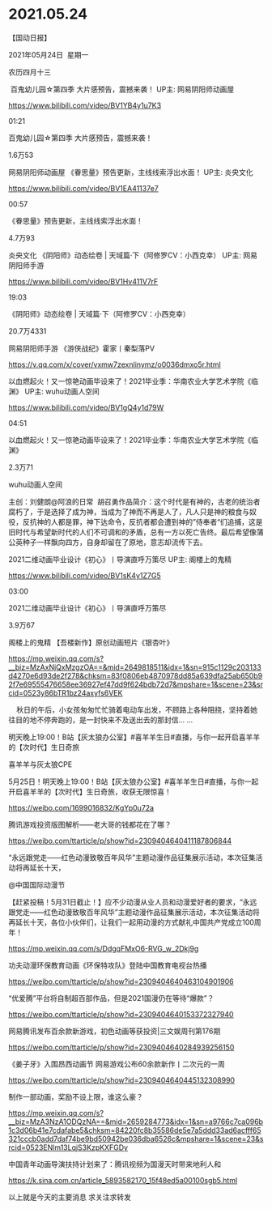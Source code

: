 ﻿#  2021.05.24
【国动日报】

2021年05月24日  星期一


农历四月十三


 百鬼幼儿园☆第四季 大片感预告，震撼来袭！ UP主: 网易阴阳师动画屋

https://www.bilibili.com/video/BV1YB4y1u7K3

01:21

百鬼幼儿园☆第四季 大片感预告，震撼来袭！

1.6万53

网易阴阳师动画屋
《眷思量》预告更新，主线线索浮出水面！ UP主: 炎央文化

https://www.bilibili.com/video/BV1EA41137e7

00:57

《眷思量》预告更新，主线线索浮出水面！

4.7万93

炎央文化
《阴阳师》动态绘卷 | 天域篇·下（阿修罗CV：小西克幸） UP主: 网易阴阳师手游

https://www.bilibili.com/video/BV1Hv411V7rF

19:03

《阴阳师》动态绘卷 | 天域篇·下（阿修罗CV：小西克幸）

20.7万4331

网易阴阳师手游
《游侠战纪》霍家丨秦梨落PV 


https://v.qq.com/x/cover/vxmw7zexnlinymz/o0036dmxo5r.html

以血燃起火！又一惊艳动画毕设来了！2021毕业季：华南农业大学艺术学院《临渊》 UP主: wuhu动画人空间

https://www.bilibili.com/video/BV1gQ4y1d79W

04:51

以血燃起火！又一惊艳动画毕设来了！2021毕业季：华南农业大学艺术学院《临渊》

2.3万71

wuhu动画人空间

主创：刘健朗@阿浪的日常  胡召勇作品简介：这个时代是有神的，古老的统治者腐朽了，于是选择了成为神，当成为了神而不再是人了，凡人只是神的粮食与奴役，反抗神的人都是罪，神下达命令，反抗者都会遭到神的”侍奉者“们追捕，这是旧时代与希望新时代的人们不可调和的矛盾，总有一方以死亡告终。最后希望像蒲公英种子一样飘向四方，自身却留在了原地，意志却流传下去。


2021二维动画毕业设计《初心》丨导演直呼万策尽 UP主: 阁楼上的鬼精

https://www.bilibili.com/video/BV1sK4y1Z7G5

03:00

2021二维动画毕业设计《初心》丨导演直呼万策尽

3.9万67

阁楼上的鬼精
【吾楼新作】原创动画短片《银杏叶》

https://mp.weixin.qq.com/s?__biz=MzAxNjQxMzgzOA==&mid=2649818511&idx=1&sn=915c1129c203133d4270e6d93de2f278&chksm=83f0806eb4870978dd85a639dfa25ab650b92f7e69555476658ee36927ef47dd9f624bdb72d7&mpshare=1&scene=23&srcid=0523y86bTR1bz24axyfs6VEK


    秋日的午后，小女孩匆匆忙忙骑着电动车出发，不顾路上各种阻挠，坚持着她往目的地不停奔跑的，是一封快来不及送出去的那封信… …

明天晚上19:00！B站【灰太狼办公室】#喜羊羊生日#直播，与你一起开启喜羊羊的【次时代】生日奇旅

喜羊羊与灰太狼CPE                       


5月25日！明天晚上19:00！B站【灰太狼办公室】#喜羊羊生日#直播，与你一起开启喜羊羊的【次时代】生日奇旅，收获无限惊喜！

https://weibo.com/1699016832/KgYp0u72a




腾讯游戏投资版图解析——老大哥的钱都花在了哪？

https://weibo.com/ttarticle/p/show?id=2309404640411187806844


“永远跟党走——红色动漫致敬百年风华”主题动漫作品征集展示活动，本次征集活动将再延长十天，

@中国国际动漫节    


【赶紧投稿！5月31日截止！】应不少动漫从业人员和动漫爱好者的要求，“永远跟党走——红色动漫致敬百年风华”主题动漫作品征集展示活动，本次征集活动将再延长十天，各位小伙伴们，让我们一起用动漫的方式献礼中国共产党成立100周年！

https://mp.weixin.qq.com/s/DdgqFMxO6-RVG_w_2Dkj9g

功夫动漫环保教育动画《环保特攻队》登陆中国教育电视台热播

https://weibo.com/ttarticle/p/show?id=2309404640463104901906


“优爱腾”平台将自制超百部作品，但是2021国漫仍在等待“爆款”？

https://weibo.com/ttarticle/p/show?id=2309404640153372327940

网易腾讯发布百余款新游戏，初色动画等获投资|三文娱周刊第176期

https://weibo.com/ttarticle/p/show?id=2309404640284939256150

《姜子牙》入围昂西动画节 网易游戏公布60余款新作丨二次元的一周

https://weibo.com/ttarticle/p/show?id=2309404640445132308990

制作一部动画，奖励不设上限，谁这么豪？

https://mp.weixin.qq.com/s?__biz=MzA3NzA1ODQzNA==&mid=2659284773&idx=1&sn=a9766c7ca096b1c3d06b41e7cdafabe5&chksm=84220fc8b35586de5e7a5ddd33ad6acfff65321cccb0add7daf74be9bd50942be036dba6526c&mpshare=1&scene=23&srcid=0523ENlm13LqjS3KzpKXFGDy

中国青年动画导演扶持计划来了：腾讯视频为国漫天时带来地利人和

https://k.sina.com.cn/article_5893582170_15f48ed5a00100sgb5.html


以上就是今天的主要消息
求关注求转发

















